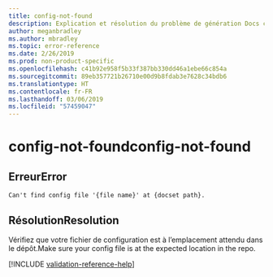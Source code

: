 ```yaml
---
title: config-not-found
description: Explication et résolution du problème de génération Docs config-not-found
author: meganbradley
ms.author: mbradley
ms.topic: error-reference
ms.date: 2/26/2019
ms.prod: non-product-specific
ms.openlocfilehash: c41b92e958f5b33f387bb330dd46a1ebe66c854a
ms.sourcegitcommit: 89eb357721b26710e00d9b8fdab3e7628c34bdb6
ms.translationtype: HT
ms.contentlocale: fr-FR
ms.lasthandoff: 03/06/2019
ms.locfileid: "57459047"
---
```

# <a name="config-not-found"></a><span data-ttu-id="45bdc-103">config-not-found</span><span class="sxs-lookup"><span data-stu-id="45bdc-103">config-not-found</span></span>

## <a name="error"></a><span data-ttu-id="45bdc-104">Erreur</span><span class="sxs-lookup"><span data-stu-id="45bdc-104">Error</span></span>

`Can't find config file '{file name}' at {docset path}.`

## <a name="resolution"></a><span data-ttu-id="45bdc-105">Résolution</span><span class="sxs-lookup"><span data-stu-id="45bdc-105">Resolution</span></span>

<span data-ttu-id="45bdc-106">Vérifiez que votre fichier de configuration est à l’emplacement attendu dans le dépôt.</span><span class="sxs-lookup"><span data-stu-id="45bdc-106">Make sure your config file is at the expected location in the repo.</span></span>

<!--make sure to add this file to your includes folder and verify the path-->
[!INCLUDE [validation-reference-help](includes/validation-reference-help.md)]
